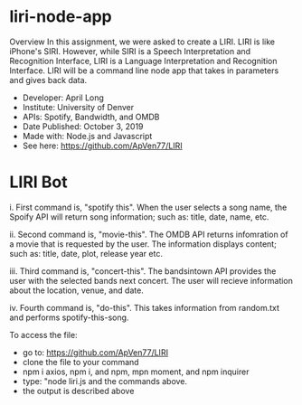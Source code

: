# liri-node-app
Overview
In this assignment, we were asked to create a LIRI. LIRI is like iPhone's SIRI. However, while SIRI is a Speech Interpretation and Recognition Interface, LIRI is a Language Interpretation and Recognition Interface. LIRI will be a command line node app that takes in parameters and gives back data.

* Developer: April Long
* Institute: University of Denver
* APIs: Spotify, Bandwidth, and OMDB
* Date Published: October 3, 2019 
* Made with: Node.js and Javascript
* See here: https://github.com/ApVen77/LIRI 



# LIRI Bot

i. First command is, "spotify this". When the user selects a song name, the Spoify API will return song information; such as: title, date, name, etc.

ii. Second command is, "movie-this". The OMDB API returns infomration of a movie that is requested by the user. The information displays content; such as: title, date, plot, release year etc.

iii. Third command is, "concert-this". The bandsintown API provides the user with the selected bands next concert. The user will recieve information about the location, venue, and date.

iv. Fourth command is, "do-this".  This takes information from random.txt and performs spotify-this-song. 

To access the file:
* go to: https://github.com/ApVen77/LIRI
* clone the file to your command
* npm i axios, npm i, and npm, mpn moment, and npm inquirer
* type: "node liri.js and the commands above.
* the output is described above
